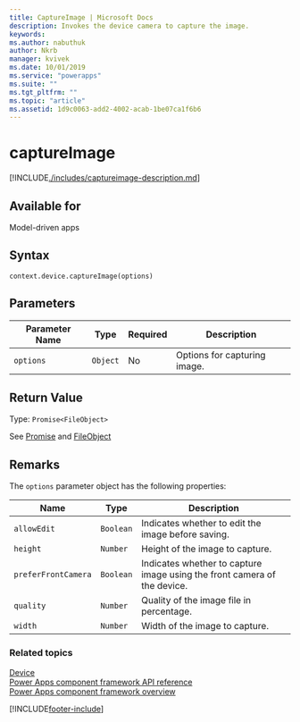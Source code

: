 ```yaml
---
title: CaptureImage | Microsoft Docs
description: Invokes the device camera to capture the image.
keywords:
ms.author: nabuthuk
author: Nkrb
manager: kvivek
ms.date: 10/01/2019
ms.service: "powerapps"
ms.suite: ""
ms.tgt_pltfrm: ""
ms.topic: "article"
ms.assetid: 1d9c0063-add2-4002-acab-1be07ca1f6b6
---
```


# captureImage

[!INCLUDE[./includes/captureimage-description.md](./includes/captureimage-description.md)]

## Available for 

Model-driven apps

## Syntax

`context.device.captureImage(options)`

## Parameters

| Parameter Name|Type|Required|Description|
| ------------- |----|--------|-----------|
|`options`|`Object`|No|Options for capturing image.|

## Return Value

Type: `Promise<FileObject>`

See [Promise](https://developer.mozilla.org/docs/Web/JavaScript/reference/Global_Objects/Promise) and [FileObject](../fileobject.md)

## Remarks

The `options` parameter object has the following properties:

|Name|Type|Description|
| ---|----|-----------|
|`allowEdit`|`Boolean`|Indicates whether to edit the image before saving.|
|`height`|`Number`|Height of the image to capture.|
|`preferFrontCamera`|`Boolean`|Indicates whether to capture image using the front camera of the device.|
|`quality`|`Number`|Quality of the image file in percentage.|
|`width`|`Number`|Width of the image to capture.|


### Related topics

[Device](../device.md)<br/>
[Power Apps component framework API reference](../../reference/index.md)<br/>
[Power Apps component framework overview](../../overview.md)

[!INCLUDE[footer-include](../../../../includes/footer-banner.md)]